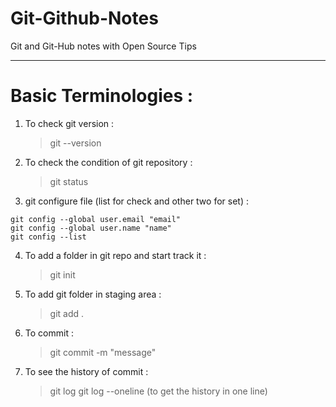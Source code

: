 # Git-Github-Notes

Git and Git-Hub notes with Open Source Tips

<hr/>

# Basic Terminologies :

1. To check git version :
   > git --version
2. To check the condition of git repository :
   > git status
3. git configure file (list for check and other two for set) :

```
git config --global user.email "email"
git config --global user.name "name"
git config --list
```

4. To add a folder in git repo and start track it :

   > git init

5. To add git folder in staging area :
   > git add .
6. To commit :
   > git commit -m "message"
7. To see the history of commit :
   > git log
   > git log --oneline (to get the history in one line)
